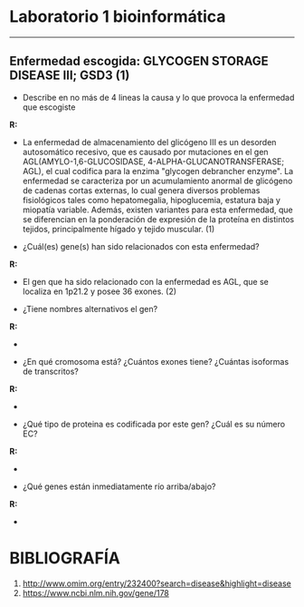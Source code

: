 # Laboratorio 1 bioinformática
----

## Enfermedad escogida: GLYCOGEN STORAGE DISEASE III; GSD3 (1)

+ Describe en no más de 4 lineas la causa y lo que provoca la enfermedad que escogiste

__R:__

+ La enfermedad de almacenamiento del glicógeno III es un desorden autosomático recesivo, que es causado por mutaciones en el gen AGL(AMYLO-1,6-GLUCOSIDASE, 4-ALPHA-GLUCANOTRANSFERASE; AGL), el cual codifica para la enzima "glycogen debrancher enzyme". La enfermedad se caracteriza por un acumulamiento anormal de glicógeno de cadenas cortas externas, lo cual genera diversos problemas fisiológicos tales como hepatomegalia, hipoglucemia, estatura baja y miopatía variable. Además, existen variantes para esta enfermedad, que se diferencian en la ponderación de expresión de la proteína en distintos tejidos, principalmente hígado y tejido muscular. (1)

+ ¿Cuál(es) gene(s) han sido relacionados con esta enfermedad?


__R:__

+ El gen que ha sido relacionado con la enfermedad es AGL, que se localiza en 1p21.2 y posee 36 exones. (2) 

+ ¿Tiene nombres alternativos el gen?  
	
__R:__

+

+ ¿En qué cromosoma está? ¿Cuántos exones tiene? ¿Cuántas isoformas de transcritos?  

__R:__

+


+ ¿Qué tipo de proteina es codificada por este gen? ¿Cuál es su número EC?  


__R:__

+

+ ¿Qué genes están inmediatamente río arriba/abajo?  

__R:__

+












# BIBLIOGRAFÍA

1) http://www.omim.org/entry/232400?search=disease&highlight=disease
2) https://www.ncbi.nlm.nih.gov/gene/178
